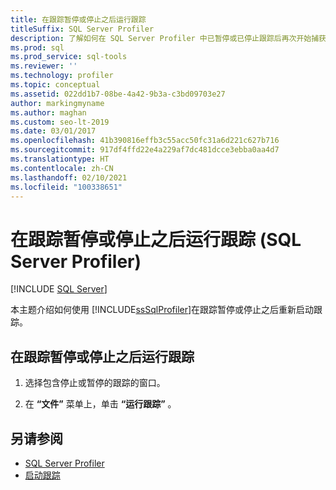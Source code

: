 ```yaml
---
title: 在跟踪暂停或停止之后运行跟踪
titleSuffix: SQL Server Profiler
description: 了解如何在 SQL Server Profiler 中已暂停或已停止跟踪后再次开始捕获事件数据。
ms.prod: sql
ms.prod_service: sql-tools
ms.reviewer: ''
ms.technology: profiler
ms.topic: conceptual
ms.assetid: 022dd1b7-08be-4a42-9b3a-c3bd09703e27
author: markingmyname
ms.author: maghan
ms.custom: seo-lt-2019
ms.date: 03/01/2017
ms.openlocfilehash: 41b390816effb3c55acc50fc31a6d221c627b716
ms.sourcegitcommit: 917df4ffd22e4a229af7dc481dcce3ebba0aa4d7
ms.translationtype: HT
ms.contentlocale: zh-CN
ms.lasthandoff: 02/10/2021
ms.locfileid: "100338651"
---
```

# <a name="run-a-trace-after-it-has-been-paused-or-stopped-sql-server-profiler"></a>在跟踪暂停或停止之后运行跟踪 (SQL Server Profiler)

 [!INCLUDE [SQL Server](../../includes/applies-to-version/sqlserver.md)]

本主题介绍如何使用 [!INCLUDE[ssSqlProfiler](../../includes/sssqlprofiler-md.md)]在跟踪暂停或停止之后重新启动跟踪。  

## <a name="to-run-a-trace-after-it-has-been-paused-or-stopped"></a>在跟踪暂停或停止之后运行跟踪

1. 选择包含停止或暂停的跟踪的窗口。  

2. 在 **“文件”** 菜单上，单击 **“运行跟踪”** 。

## <a name="see-also"></a>另请参阅

- [SQL Server Profiler](../../tools/sql-server-profiler/sql-server-profiler.md)
- [启动跟踪](../../tools/sql-server-profiler/start-a-trace.md)